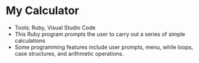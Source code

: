 # My Calculator
* Tools: Ruby, Visual Studio Code
* This Ruby program prompts the user to carry out a series of simple calculations
* Some programming features include user prompts, menu, while loops, case structures, and arithmetic operations.
